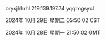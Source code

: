 brysjhhrhl 219.139.197.74 yqqlmgsycl

2024年 10月 29日 星期二 05:50:02 CST

2024年 10月 28日 星期一 21:50:02 GMT
